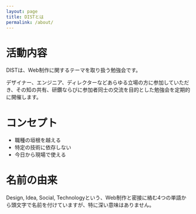 ```yaml
---
layout: page
title: DISTとは
permalink: /about/
---
```

# 活動内容

DISTは、Web制作に関するテーマを取り扱う勉強会です。

デザイナー、エンジニア、ディレクターなどあらゆる立場の方に参加していただき、その知の共有、研鑽ならびに参加者同士の交流を目的とした勉強会を定期的に開催します。

# コンセプト

- 職種の垣根を越える
- 特定の技術に依存しない
- 今日から現場で使える

# 名前の由来

Design, Idea, Social, Technologyという、Web制作と密接に絡む4つの単語から頭文字で名前を付けていますが、特に深い意味はありません。
